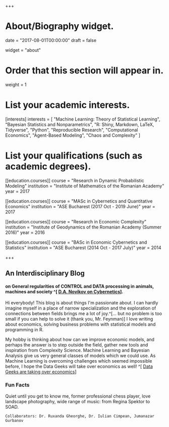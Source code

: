 +++
# About/Biography widget.

date = "2017-08-01T00:00:00"
draft = false

widget = "about"

# Order that this section will appear in.
weight = 1

# List your academic interests.
[interests]
  interests = [
    "Machine Learning: Theory of Statistical Learning",
    "Bayesian Statistics and Nonparametrics",
    "R: Shiny, Markdown, LaTeX, Tidyverse",
    "Python",
    "Reproducible Research",
    "Computational Economics", 
    "Agent-Based Modeling",
    "Chaos and Complexity"
  ]

# List your qualifications (such as academic degrees).
[[education.courses]]
  course = "Research in Dynamic Probabilistic Modeling"
  institution = "Institute of Mathematics of the Romanian Academy"
  year = 2017

[[education.courses]]
  course = "MASc in Cybernetics and Quantitative Economics"
  institution = "ASE Bucharest (2017 Oct - 2019 June)"
  year = 2017
  
[[education.courses]]
  course = "Research in Economic Complexity"
  institution = "Institute of Geodynamics of the Romanian Academy (Summer 2016)"
  year = 2016

[[education.courses]]
  course = "BASc in Economic Cybernetics and Statistics"
  institution = "ASE Bucharest (2014 Oct - 2017 July)"
  year = 2014
 
+++

## An Interdisciplinary Blog 
#### on General regularities of CONTROL and DATA processing in animals, machines and society ^[ [D.A. Novikov on Cybernetics](http://www.mtas.ru/biblio/Cyb2.pdf)].

Hi everybody! This blog is about things I'm passionate about. I can hardly imagine myself in a place of narrow specialization and the exploration of connections between fields brings me a lot of joy.^[... but no problem is too small if you can help to solve it (thank you, Mr. Feynman)] I love writing about economics, solving business problems with statistical models and programming in R.

My hobby is thinking about how can we improve economic models, and perhaps the answer is to step outside the field, gather new tools and inspiration from Complexity Science. Machine Learning and Bayesian Analysis give us very general classes of models which we could use. As Machine Learning is overcoming challenges which seemed impossible before, I hope the Data Geeks will take over economics as well! ^[ [Data Geeks are taking over economics](https://www.bloomberg.com/view/articles/2016-08-25/data-geeks-are-taking-over-economics)]

### Fun Facts
  Quiet until you get to know me, former professional chess player, love landscape photography, wide range of music: from Regina Spektor to SOAD.

`Collaborators: Dr. Ruxanda Gheorghe, Dr. Iulian Cimpean, Jumanazar Gurbanov`













